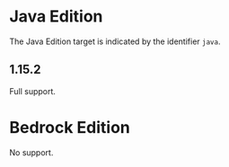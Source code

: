 # Java Edition

The Java Edition target is indicated by the identifier `java`.

## 1.15.2

Full support.

# Bedrock Edition

No support.
